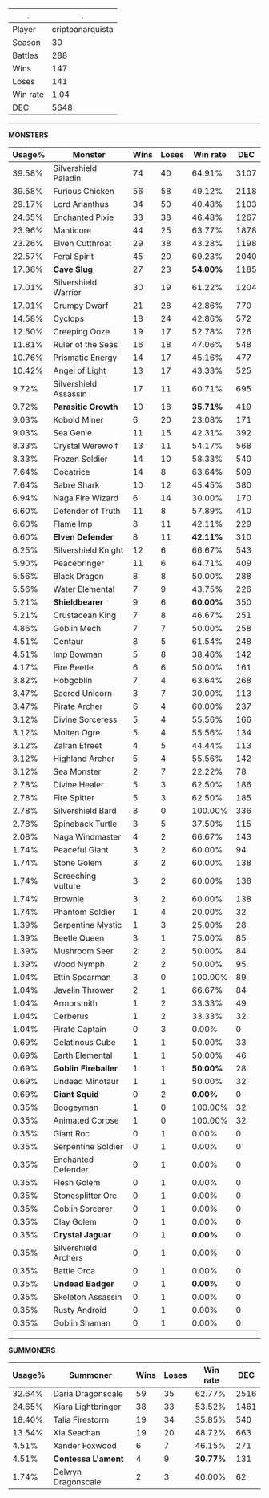 .|.
|-|-
Player|criptoanarquista
Season|30
Battles|288
Wins|147
Loses|141
Win rate|1.04
DEC|5648

---
**MONSTERS**

Usage%|Monster|Wins|Loses|Win rate|DEC|
-|-|-|-|-|-|
39.58%|Silvershield Paladin|74|40|64.91%|3107|
39.58%|Furious Chicken|56|58|49.12%|2118|
29.17%|Lord Arianthus|34|50|40.48%|1103|
24.65%|Enchanted Pixie|33|38|46.48%|1267|
23.96%|Manticore|44|25|63.77%|1878|
23.26%|Elven Cutthroat|29|38|43.28%|1198|
22.57%|Feral Spirit|45|20|69.23%|2040|
17.36%|**Cave Slug**|27|23|**54.00%**|1185|
17.01%|Silvershield Warrior|30|19|61.22%|1204|
17.01%|Grumpy Dwarf|21|28|42.86%|770|
14.58%|Cyclops|18|24|42.86%|572|
12.50%|Creeping Ooze|19|17|52.78%|726|
11.81%|Ruler of the Seas|16|18|47.06%|548|
10.76%|Prismatic Energy|14|17|45.16%|477|
10.42%|Angel of Light|13|17|43.33%|525|
9.72%|Silvershield Assassin|17|11|60.71%|695|
9.72%|**Parasitic Growth**|10|18|**35.71%**|419|
9.03%|Kobold Miner|6|20|23.08%|171|
9.03%|Sea Genie|11|15|42.31%|392|
8.33%|Crystal Werewolf|13|11|54.17%|568|
8.33%|Frozen Soldier|14|10|58.33%|540|
7.64%|Cocatrice|14|8|63.64%|509|
7.64%|Sabre Shark|10|12|45.45%|380|
6.94%|Naga Fire Wizard|6|14|30.00%|170|
6.60%|Defender of Truth|11|8|57.89%|410|
6.60%|Flame Imp|8|11|42.11%|229|
6.60%|**Elven Defender**|8|11|**42.11%**|310|
6.25%|Silvershield Knight|12|6|66.67%|543|
5.90%|Peacebringer|11|6|64.71%|409|
5.56%|Black Dragon|8|8|50.00%|288|
5.56%|Water Elemental|7|9|43.75%|226|
5.21%|**Shieldbearer**|9|6|**60.00%**|350|
5.21%|Crustacean King|7|8|46.67%|251|
4.86%|Goblin Mech|7|7|50.00%|258|
4.51%|Centaur|8|5|61.54%|248|
4.51%|Imp Bowman|5|8|38.46%|142|
4.17%|Fire Beetle|6|6|50.00%|161|
3.82%|Hobgoblin|7|4|63.64%|268|
3.47%|Sacred Unicorn|3|7|30.00%|113|
3.47%|Pirate Archer|6|4|60.00%|237|
3.12%|Divine Sorceress|5|4|55.56%|166|
3.12%|Molten Ogre|5|4|55.56%|134|
3.12%|Zalran Efreet|4|5|44.44%|113|
3.12%|Highland Archer|5|4|55.56%|142|
3.12%|Sea Monster|2|7|22.22%|78|
2.78%|Divine Healer|5|3|62.50%|186|
2.78%|Fire Spitter|5|3|62.50%|185|
2.78%|Silvershield Bard|8|0|100.00%|336|
2.78%|Spineback Turtle|3|5|37.50%|115|
2.08%|Naga Windmaster|4|2|66.67%|143|
1.74%|Peaceful Giant|3|2|60.00%|94|
1.74%|Stone Golem|3|2|60.00%|138|
1.74%|Screeching Vulture|3|2|60.00%|138|
1.74%|Brownie|3|2|60.00%|138|
1.74%|Phantom Soldier|1|4|20.00%|32|
1.39%|Serpentine Mystic|1|3|25.00%|28|
1.39%|Beetle Queen|3|1|75.00%|85|
1.39%|Mushroom Seer|2|2|50.00%|84|
1.39%|Wood Nymph|2|2|50.00%|95|
1.04%|Ettin Spearman|3|0|100.00%|89|
1.04%|Javelin Thrower|2|1|66.67%|84|
1.04%|Armorsmith|1|2|33.33%|49|
1.04%|Cerberus|1|2|33.33%|32|
1.04%|Pirate Captain|0|3|0.00%|0|
0.69%|Gelatinous Cube|1|1|50.00%|33|
0.69%|Earth Elemental|1|1|50.00%|46|
0.69%|**Goblin Fireballer**|1|1|**50.00%**|28|
0.69%|Undead Minotaur|1|1|50.00%|32|
0.69%|**Giant Squid**|0|2|**0.00%**|0|
0.35%|Boogeyman|1|0|100.00%|32|
0.35%|Animated Corpse|1|0|100.00%|32|
0.35%|Giant Roc|0|1|0.00%|0|
0.35%|Serpentine Soldier|0|1|0.00%|0|
0.35%|Enchanted Defender|0|1|0.00%|0|
0.35%|Flesh Golem|0|1|0.00%|0|
0.35%|Stonesplitter Orc|0|1|0.00%|0|
0.35%|Goblin Sorcerer|0|1|0.00%|0|
0.35%|Clay Golem|0|1|0.00%|0|
0.35%|**Crystal Jaguar**|0|1|**0.00%**|0|
0.35%|Silvershield Archers|0|1|0.00%|0|
0.35%|Battle Orca|0|1|0.00%|0|
0.35%|**Undead Badger**|0|1|**0.00%**|0|
0.35%|Skeleton Assassin|0|1|0.00%|0|
0.35%|Rusty Android|0|1|0.00%|0|
0.35%|Goblin Shaman|0|1|0.00%|0|

---
**SUMMONERS**

Usage%|Summoner|Wins|Loses|Win rate|DEC|
-|-|-|-|-|-|
32.64%|Daria Dragonscale|59|35|62.77%|2516|
24.65%|Kiara Lightbringer|38|33|53.52%|1461|
18.40%|Talia Firestorm|19|34|35.85%|540|
13.54%|Xia Seachan|19|20|48.72%|663|
4.51%|Xander Foxwood|6|7|46.15%|271|
4.51%|**Contessa L'ament**|4|9|**30.77%**|131|
1.74%|Delwyn Dragonscale|2|3|40.00%|62|
